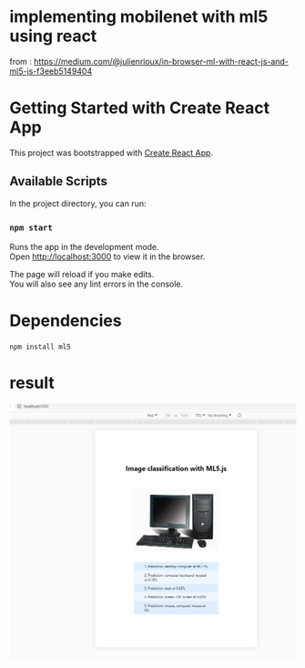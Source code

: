 # implementing mobilenet with ml5 using react

from : https://medium.com/@julienrioux/in-browser-ml-with-react-js-and-ml5-js-f3eeb5149404

# Getting Started with Create React App

This project was bootstrapped with [Create React App](https://github.com/facebook/create-react-app).

## Available Scripts

In the project directory, you can run:

### `npm start`

Runs the app in the development mode.\
Open [http://localhost:3000](http://localhost:3000) to view it in the browser.

The page will reload if you make edits.\
You will also see any lint errors in the console.

# Dependencies

`npm install ml5`

# result

![](result.png)